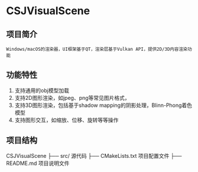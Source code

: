 # CSJVisualScene

## 项目简介
    Windows/macOS的渲染器，UI框架基于QT，渲染层基于Vulkan API，提供2D/3D内容渲染功能

## 功能特性
1. 支持通用的obj模型加载
2. 支持2D图形渲染，如jpeg、png等常见图片格式，
3. 支持3D图形渲染，包括基于shadow mapping的阴影处理，Blinn-Phong着色模型
4. 支持图形交互，如缩放、位移、旋转等等操作

## 项目结构
CSJVisualScene
├── src/ 源代码
├── CMakeLists.txt 项目配置文件
├── README.md 项目说明文件